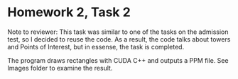 # Homework 2, Task 2

Note to reviewer: This task was similar to one of the tasks on the admission test, so I decided to reuse the code. As a result, the code talks about towers and Points of Interest, but in essense, the task is completed.

The program draws rectangles with CUDA C++ and outputs a PPM file. See Images folder to examine the result.